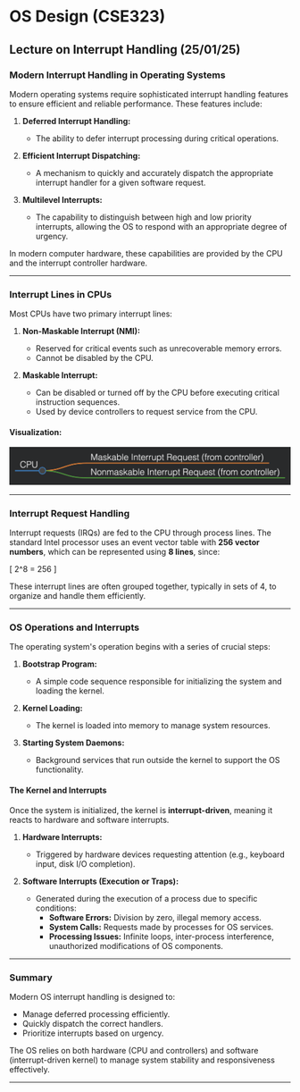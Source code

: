 # OS Design (CSE323)

## Lecture on Interrupt Handling (25/01/25)

### Modern Interrupt Handling in Operating Systems

Modern operating systems require sophisticated interrupt handling features to ensure efficient and reliable performance. These features include:

1. **Deferred Interrupt Handling:**
   - The ability to defer interrupt processing during critical operations.

2. **Efficient Interrupt Dispatching:**
   - A mechanism to quickly and accurately dispatch the appropriate interrupt handler for a given software request.

3. **Multilevel Interrupts:**
   - The capability to distinguish between high and low priority interrupts, allowing the OS to respond with an appropriate degree of urgency.

In modern computer hardware, these capabilities are provided by the CPU and the interrupt controller hardware.

---

### Interrupt Lines in CPUs

Most CPUs have two primary interrupt lines:

1. **Non-Maskable Interrupt (NMI):**
   - Reserved for critical events such as unrecoverable memory errors.
   - Cannot be disabled by the CPU.

2. **Maskable Interrupt:**
   - Can be disabled or turned off by the CPU before executing critical instruction sequences.
   - Used by device controllers to request service from the CPU.

#### Visualization:

<img src="./a.png" />

---

### Interrupt Request Handling

Interrupt requests (IRQs) are fed to the CPU through process lines. The standard Intel processor uses an event vector table with **256 vector numbers**, which can be represented using **8 lines**, since:

\[ 2^8 = 256 \]

These interrupt lines are often grouped together, typically in sets of 4, to organize and handle them efficiently.

---

### OS Operations and Interrupts

The operating system's operation begins with a series of crucial steps:

1. **Bootstrap Program:**
   - A simple code sequence responsible for initializing the system and loading the kernel.

2. **Kernel Loading:**
   - The kernel is loaded into memory to manage system resources.

3. **Starting System Daemons:**
   - Background services that run outside the kernel to support the OS functionality.

#### The Kernel and Interrupts

Once the system is initialized, the kernel is **interrupt-driven**, meaning it reacts to hardware and software interrupts.

1. **Hardware Interrupts:**
   - Triggered by hardware devices requesting attention (e.g., keyboard input, disk I/O completion).

2. **Software Interrupts (Execution or Traps):**
   - Generated during the execution of a process due to specific conditions:
     - **Software Errors:** Division by zero, illegal memory access.
     - **System Calls:** Requests made by processes for OS services.
     - **Processing Issues:** Infinite loops, inter-process interference, unauthorized modifications of OS components.

---

### Summary

Modern OS interrupt handling is designed to:
- Manage deferred processing efficiently.
- Quickly dispatch the correct handlers.
- Prioritize interrupts based on urgency.

The OS relies on both hardware (CPU and controllers) and software (interrupt-driven kernel) to manage system stability and responsiveness effectively.

---